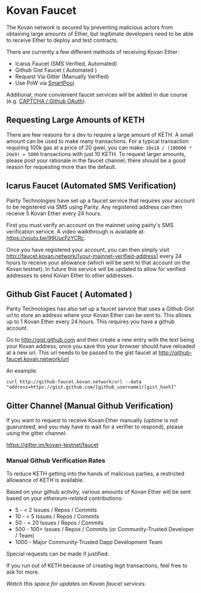 # Kovan Faucet

The Kovan network is secured by preventing malicious actors from obtaining large amounts of Ether, but legitimate developers need to be able to receive Ether to deploy and test contracts.

There are currently a few different methods of receiving Kovan Ether:

* Icarus Faucet (SMS Verified, Automated)
* Github Gist Faucet ( Automated )
* Request Via Gitter (Manually Verified)
* Use PoW via [SmartPool](https://medium.com/smartpool/smartpool-alpha-release-472d60f1ef7b#.5tryckqwb)

Additional, more convienient faucet services will be added in due course (e.g. [CAPTCHA / Github OAuth](https://github.com/kovan-testnet/KIPs/issues/2)).

## Requesting Large Amounts of KETH

There are few reasons for a dev to require a large amount of KETH. A small amount can be used to make many transactions. For a typical transaction requiring 100k gas at a price of 20 gwei, you can make: `10e18 / (100000 * 20e9) = 5000` transactions with just 10 KETH. To request larger amounts, please post your rationale in the faucet channel; there should be a good reason for requesting more than the default.

## Icarus Faucet (Automated SMS Verification)

Pairty Technologies have set up a faucet service that requires your account to be registered via SMS using Parity. Any registered address can then receive 5 Kovan Ether every 24 hours.

First you must verify an account on the mainnet using pairty's SMS verification service. A video walkthrough is available at: https://youtu.be/99UucFzYCRc.

Once you have registered your account, you can then simply visit http://faucet.kovan.network/[your-mainnet-verified-address] every 24 hours to receive your allowance (which will be sent to that account on the Kovan testnet). In future this service will be updated to allow for verified addresses to send Kovan Ether to other addresses.

## Github Gist Faucet ( Automated )

Parity Technologies has also set up a faucet service that uses a Github Gist url to store an address where your Kovan Ether can be sent to. This allows up to 1 Kovan Ether every 24 hours. This requires you have a github account.

Go to http://gist.github.com and then create a new entry with the text being your Kovan address, once you save this your browser should have reloaded at a new url. This url needs to be passed to the gist faucet at http://github-faucet.kovan.network/url

An example:
```
curl http://github-faucet.kovan.network/url --data "address=https://gist.github.com/[github_username]/[gist_hash]"
```


## Gitter Channel (Manual Github Verification)

If you want to request to receive Kovan Ether manually (uptime is not guarunteed, and you may have to wait for a verifier to respond), please using the gitter channel:

https://gitter.im/kovan-testnet/faucet

### Manual Github Verification Rates

To reduce KETH getting into the hands of malicious parties, a restricted allowance of KETH is available.

Based on your github activity, various amounts of Kovan Ether will be sent based on your *ethereum-related* contributions:

* 5 - < 2 Issues / Repos / Commits 
* 10 - < 5 Issues / Repos / Commits
* 50 - < 20 Issues / Repos / Commits
* 500 - 100+ Issues / Repos / Commits (or Community-Trusted Developer / Team)
* 1000 - Major Community-Trusted Dapp Development Team

Special requests can be made if justified.

If you run out of KETH because of creating legit transactions, feel free to ask for more.

*Watch this space for updates on Kovan faucet services.*
